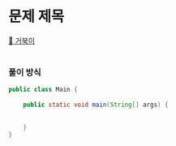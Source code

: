# 문제 제목
[:link: 거북이](https://www.acmicpc.net/2959)  
<br>

### 풀이 방식
```java
public class Main {
    
    public static void main(String[] args) {
        
        
    }
}
```
